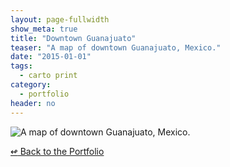 ```yaml
---
layout: page-fullwidth
show_meta: true
title: "Downtown Guanajuato"
teaser: "A map of downtown Guanajuato, Mexico."
date: "2015-01-01"
tags:
  - carto print 
category:
  - portfolio
header: no
---
```


![A map of downtown Guanajuato, Mexico.]()



[<span class="back-arrow">&#8619;</span> Back to the Portfolio](/work/)